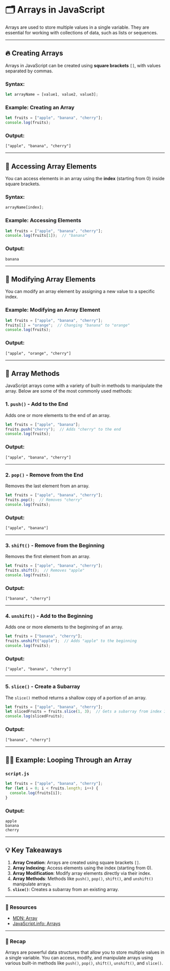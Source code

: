 # 🗂️ Arrays in JavaScript

Arrays are used to store multiple values in a single variable. They are essential for working with collections of data, such as lists or sequences.

---

## 🔥 Creating Arrays

Arrays in JavaScript can be created using **square brackets** `[]`, with values separated by commas.

### Syntax:
```javascript
let arrayName = [value1, value2, value3];
```

### Example: Creating an Array

```javascript
let fruits = ["apple", "banana", "cherry"];
console.log(fruits);
```

### Output:
```
["apple", "banana", "cherry"]
```

---

## 🚀 Accessing Array Elements

You can access elements in an array using the **index** (starting from 0) inside square brackets.

### Syntax:
```javascript
arrayName[index];
```

### Example: Accessing Elements

```javascript
let fruits = ["apple", "banana", "cherry"];
console.log(fruits[1]);  // "banana"
```

### Output:
```
banana
```

---

## 🧩 Modifying Array Elements

You can modify an array element by assigning a new value to a specific index.

### Example: Modifying an Array Element

```javascript
let fruits = ["apple", "banana", "cherry"];
fruits[1] = "orange";  // Changing "banana" to "orange"
console.log(fruits);
```

### Output:
```
["apple", "orange", "cherry"]
```

---

## 🚀 Array Methods

JavaScript arrays come with a variety of built-in methods to manipulate the array. Below are some of the most commonly used methods:

### 1. **`push()`** - Add to the End

Adds one or more elements to the end of an array.

```javascript
let fruits = ["apple", "banana"];
fruits.push("cherry");  // Adds "cherry" to the end
console.log(fruits);
```

### Output:
```
["apple", "banana", "cherry"]
```

---

### 2. **`pop()`** - Remove from the End

Removes the last element from an array.

```javascript
let fruits = ["apple", "banana", "cherry"];
fruits.pop();  // Removes "cherry"
console.log(fruits);
```

### Output:
```
["apple", "banana"]
```

---

### 3. **`shift()`** - Remove from the Beginning

Removes the first element from an array.

```javascript
let fruits = ["apple", "banana", "cherry"];
fruits.shift();  // Removes "apple"
console.log(fruits);
```

### Output:
```
["banana", "cherry"]
```

---

### 4. **`unshift()`** - Add to the Beginning

Adds one or more elements to the beginning of an array.

```javascript
let fruits = ["banana", "cherry"];
fruits.unshift("apple");  // Adds "apple" to the beginning
console.log(fruits);
```

### Output:
```
["apple", "banana", "cherry"]
```

---

### 5. **`slice()`** - Create a Subarray

The `slice()` method returns a shallow copy of a portion of an array.

```javascript
let fruits = ["apple", "banana", "cherry"];
let slicedFruits = fruits.slice(1, 3);  // Gets a subarray from index 1 to 3
console.log(slicedFruits);
```

### Output:
```
["banana", "cherry"]
```

---

## 🧑‍💻 Example: Looping Through an Array

### `script.js`
```javascript
let fruits = ["apple", "banana", "cherry"];
for (let i = 0; i < fruits.length; i++) {
  console.log(fruits[i]);
}
```

### Output:
```
apple
banana
cherry
```

---

## 💡 Key Takeaways
1. **Array Creation**: Arrays are created using square brackets `[]`.
2. **Array Indexing**: Access elements using the index (starting from 0).
3. **Array Modification**: Modify array elements directly via their index.
4. **Array Methods**: Methods like `push()`, `pop()`, `shift()`, and `unshift()` manipulate arrays.
5. **`slice()`**: Creates a subarray from an existing array.

---

### 🔗 Resources
- [MDN: Array](https://developer.mozilla.org/en-US/docs/Web/JavaScript/Reference/Global_Objects/Array)
- [JavaScript.info: Arrays](https://javascript.info/array)

---

### 🎉 Recap
Arrays are powerful data structures that allow you to store multiple values in a single variable. You can access, modify, and manipulate arrays using various built-in methods like `push()`, `pop()`, `shift()`, `unshift()`, and `slice()`.

